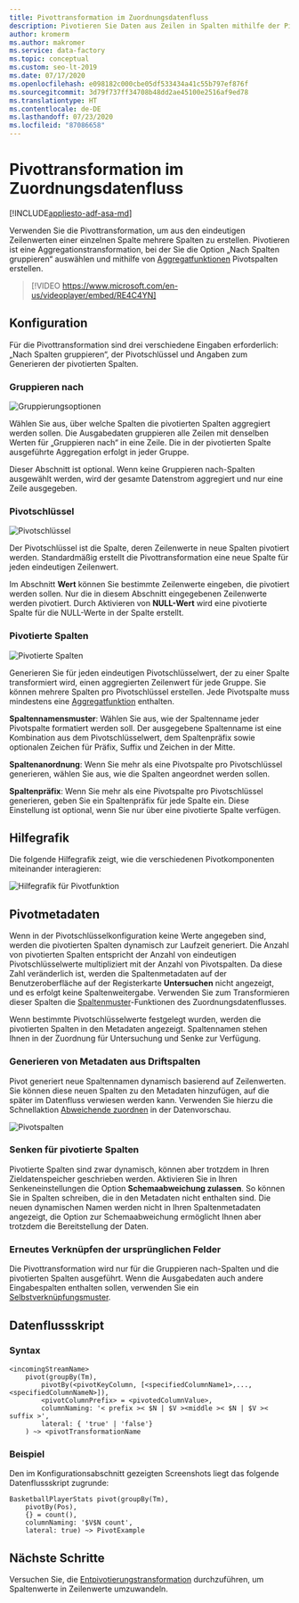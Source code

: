 ```yaml
---
title: Pivottransformation im Zuordnungsdatenfluss
description: Pivotieren Sie Daten aus Zeilen in Spalten mithilfe der Pivottransformation des Azure Data Factory-Zuordnungsdatenflusses.
author: kromerm
ms.author: makromer
ms.service: data-factory
ms.topic: conceptual
ms.custom: seo-lt-2019
ms.date: 07/17/2020
ms.openlocfilehash: e098182c000cbe05df533434a41c55b797ef876f
ms.sourcegitcommit: 3d79f737ff34708b48dd2ae45100e2516af9ed78
ms.translationtype: HT
ms.contentlocale: de-DE
ms.lasthandoff: 07/23/2020
ms.locfileid: "87086658"
---
```

# <a name="pivot-transformation-in-mapping-data-flow"></a>Pivottransformation im Zuordnungsdatenfluss


[!INCLUDE[appliesto-adf-asa-md](includes/appliesto-adf-asa-md.md)]

Verwenden Sie die Pivottransformation, um aus den eindeutigen Zeilenwerten einer einzelnen Spalte mehrere Spalten zu erstellen. Pivotieren ist eine Aggregationstransformation, bei der Sie die Option „Nach Spalten gruppieren“ auswählen und mithilfe von [Aggregatfunktionen](data-flow-expression-functions.md#aggregate-functions) Pivotspalten erstellen.

> [!VIDEO https://www.microsoft.com/en-us/videoplayer/embed/RE4C4YN]

## <a name="configuration"></a>Konfiguration

Für die Pivottransformation sind drei verschiedene Eingaben erforderlich: „Nach Spalten gruppieren“, der Pivotschlüssel und Angaben zum Generieren der pivotierten Spalten.

### <a name="group-by"></a>Gruppieren nach

![Gruppierungsoptionen](media/data-flow/pivot2.png "Gruppierungsoptionen")

Wählen Sie aus, über welche Spalten die pivotierten Spalten aggregiert werden sollen. Die Ausgabedaten gruppieren alle Zeilen mit denselben Werten für „Gruppieren nach“ in eine Zeile. Die in der pivotierten Spalte ausgeführte Aggregation erfolgt in jeder Gruppe.

Dieser Abschnitt ist optional. Wenn keine Gruppieren nach-Spalten ausgewählt werden, wird der gesamte Datenstrom aggregiert und nur eine Zeile ausgegeben.

### <a name="pivot-key"></a>Pivotschlüssel

![Pivotschlüssel](media/data-flow/pivot3.png "Pivotschlüssel")

Der Pivotschlüssel ist die Spalte, deren Zeilenwerte in neue Spalten pivotiert werden. Standardmäßig erstellt die Pivottransformation eine neue Spalte für jeden eindeutigen Zeilenwert.

Im Abschnitt **Wert** können Sie bestimmte Zeilenwerte eingeben, die pivotiert werden sollen. Nur die in diesem Abschnitt eingegebenen Zeilenwerte werden pivotiert. Durch Aktivieren von **NULL-Wert** wird eine pivotierte Spalte für die NULL-Werte in der Spalte erstellt.

### <a name="pivoted-columns"></a>Pivotierte Spalten

![Pivotierte Spalten](media/data-flow/pivot4.png "Pivotierte Spalten")

Generieren Sie für jeden eindeutigen Pivotschlüsselwert, der zu einer Spalte transformiert wird, einen aggregierten Zeilenwert für jede Gruppe. Sie können mehrere Spalten pro Pivotschlüssel erstellen. Jede Pivotspalte muss mindestens eine [Aggregatfunktion](data-flow-expression-functions.md#aggregate-functions) enthalten.

**Spaltennamensmuster**: Wählen Sie aus, wie der Spaltenname jeder Pivotspalte formatiert werden soll. Der ausgegebene Spaltenname ist eine Kombination aus dem Pivotschlüsselwert, dem Spaltenpräfix sowie optionalen Zeichen für Präfix, Suffix und Zeichen in der Mitte. 

**Spaltenanordnung**: Wenn Sie mehr als eine Pivotspalte pro Pivotschlüssel generieren, wählen Sie aus, wie die Spalten angeordnet werden sollen. 

**Spaltenpräfix**: Wenn Sie mehr als eine Pivotspalte pro Pivotschlüssel generieren, geben Sie ein Spaltenpräfix für jede Spalte ein. Diese Einstellung ist optional, wenn Sie nur über eine pivotierte Spalte verfügen.

## <a name="help-graphic"></a>Hilfegrafik

Die folgende Hilfegrafik zeigt, wie die verschiedenen Pivotkomponenten miteinander interagieren:

![Hilfegrafik für Pivotfunktion](media/data-flow/pivot5.png "Hilfegrafik für Pivotfunktion")

## <a name="pivot-metadata"></a>Pivotmetadaten

Wenn in der Pivotschlüsselkonfiguration keine Werte angegeben sind, werden die pivotierten Spalten dynamisch zur Laufzeit generiert. Die Anzahl von pivotierten Spalten entspricht der Anzahl von eindeutigen Pivotschlüsselwerte multipliziert mit der Anzahl von Pivotspalten. Da diese Zahl veränderlich ist, werden die Spaltenmetadaten auf der Benutzeroberfläche auf der Registerkarte **Untersuchen** nicht angezeigt, und es erfolgt keine Spaltenweitergabe. Verwenden Sie zum Transformieren dieser Spalten die [Spaltenmuster](concepts-data-flow-column-pattern.md)-Funktionen des Zuordnungsdatenflusses. 

Wenn bestimmte Pivotschlüsselwerte festgelegt wurden, werden die pivotierten Spalten in den Metadaten angezeigt. Spaltennamen stehen Ihnen in der Zuordnung für Untersuchung und Senke zur Verfügung.

### <a name="generate-metadata-from-drifted-columns"></a>Generieren von Metadaten aus Driftspalten

Pivot generiert neue Spaltennamen dynamisch basierend auf Zeilenwerten. Sie können diese neuen Spalten zu den Metadaten hinzufügen, auf die später im Datenfluss verwiesen werden kann. Verwenden Sie hierzu die Schnellaktion [Abweichende zuordnen](concepts-data-flow-schema-drift.md#map-drifted-columns-quick-action) in der Datenvorschau. 

![Pivotspalten](media/data-flow/newpivot1.png "Zuordnen abweichender Pivotspalten")

### <a name="sinking-pivoted-columns"></a>Senken für pivotierte Spalten

Pivotierte Spalten sind zwar dynamisch, können aber trotzdem in Ihren Zieldatenspeicher geschrieben werden. Aktivieren Sie in Ihren Senkeneinstellungen die Option **Schemaabweichung zulassen**. So können Sie in Spalten schreiben, die in den Metadaten nicht enthalten sind. Die neuen dynamischen Namen werden nicht in Ihren Spaltenmetadaten angezeigt, die Option zur Schemaabweichung ermöglicht Ihnen aber trotzdem die Bereitstellung der Daten.

### <a name="rejoin-original-fields"></a>Erneutes Verknüpfen der ursprünglichen Felder

Die Pivottransformation wird nur für die Gruppieren nach-Spalten und die pivotierten Spalten ausgeführt. Wenn die Ausgabedaten auch andere Eingabespalten enthalten sollen, verwenden Sie ein [Selbstverknüpfungsmuster](data-flow-join.md#self-join).

## <a name="data-flow-script"></a>Datenflussskript

### <a name="syntax"></a>Syntax

```
<incomingStreamName>
    pivot(groupBy(Tm),
        pivotBy(<pivotKeyColumn, [<specifiedColumnName1>,...,<specifiedColumnNameN>]),
        <pivotColumnPrefix> = <pivotedColumnValue>,
        columnNaming: '< prefix >< $N | $V ><middle >< $N | $V >< suffix >',
        lateral: { 'true' | 'false'}
    ) ~> <pivotTransformationName
```
### <a name="example"></a>Beispiel

Den im Konfigurationsabschnitt gezeigten Screenshots liegt das folgende Datenflussskript zugrunde:

```
BasketballPlayerStats pivot(groupBy(Tm),
    pivotBy(Pos),
    {} = count(),
    columnNaming: '$V$N count',
    lateral: true) ~> PivotExample

```

## <a name="next-steps"></a>Nächste Schritte

Versuchen Sie, die [Entpivotierungstransformation](data-flow-unpivot.md) durchzuführen, um Spaltenwerte in Zeilenwerte umzuwandeln. 
